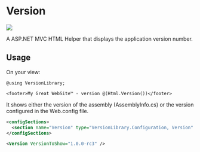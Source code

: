 # Version

[![][nuget-img]][nuget]

[nuget]:     https://www.nuget.org/packages/Version
[nuget-img]: https://badge.fury.io/nu/Version.svg

A ASP.NET MVC HTML Helper that displays the application version number.

## Usage

On your view:

```
@using VersionLibrary;

<footer>My Great WebSite™ - version @(Html.Version())</footer>
```

It shows either the version of the assembly (AssemblyInfo.cs) or the version configured in the Web.config file.

```xml
<configSections>
  <section name="Version" type="VersionLibrary.Configuration, Version" />
</configSections>

<Version VersionToShow="1.0.0-rc3" />
```
